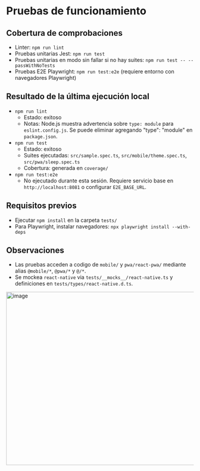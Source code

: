 # Pruebas de funcionamiento

## Cobertura de comprobaciones
- Linter: `npm run lint`
- Pruebas unitarias Jest: `npm run test`
- Pruebas unitarias en modo sin fallar si no hay suites: `npm run test -- --passWithNoTests`
- Pruebas E2E Playwright: `npm run test:e2e` (requiere entorno con navegadores Playwright)

## Resultado de la última ejecución local
- `npm run lint`
  - Estado: exitoso
  - Notas: Node.js muestra advertencia sobre `type: module` para `eslint.config.js`. Se puede eliminar agregando "type": "module" en `package.json`.
- `npm run test`
  - Estado: exitoso
  - Suites ejecutadas: `src/sample.spec.ts`, `src/mobile/theme.spec.ts`, `src/pwa/sleep.spec.ts`
  - Cobertura: generada en `coverage/`
- `npm run test:e2e`
  - No ejecutado durante esta sesión. Requiere servicio base en `http://localhost:8081` o configurar `E2E_BASE_URL`.

## Requisitos previos
- Ejecutar `npm install` en la carpeta `tests/`
- Para Playwright, instalar navegadores: `npx playwright install --with-deps`

## Observaciones
- Las pruebas acceden a codigo de `mobile/` y `pwa/react-pwa/` mediante alias `@mobile/*`, `@pwa/*` y `@/*`.
- Se mockea `react-native` via `tests/__mocks__/react-native.ts` y definiciones en `tests/types/react-native.d.ts`.

<img width="1844" height="465" alt="image" src="https://github.com/user-attachments/assets/14fbb9ad-e954-4a9d-b4b6-5df46814e2c1" />

